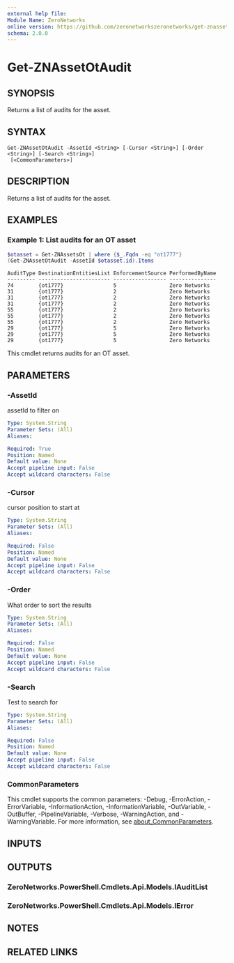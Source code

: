 ```yaml
---
external help file:
Module Name: ZeroNetworks
online version: https://github.com/zeronetworkszeronetworks/get-znassetotaudit
schema: 2.0.0
---
```


# Get-ZNAssetOtAudit

## SYNOPSIS
Returns a list of audits for the asset.

## SYNTAX

```
Get-ZNAssetOtAudit -AssetId <String> [-Cursor <String>] [-Order <String>] [-Search <String>]
 [<CommonParameters>]
```

## DESCRIPTION
Returns a list of audits for the asset.

## EXAMPLES

### Example 1: List audits for an OT asset
```powershell
$otasset = Get-ZNAssetsOt | where {$_.Fqdn -eq "ot1777"}
(Get-ZNAssetOtAudit -AssetId $otasset.id).Items
```

```output
AuditType DestinationEntitiesList EnforcementSource PerformedByName
--------- ----------------------- ----------------- ---------------
74        {ot1777}                5                 Zero Networks
31        {ot1777}                2                 Zero Networks
31        {ot1777}                2                 Zero Networks
31        {ot1777}                2                 Zero Networks
55        {ot1777}                2                 Zero Networks
55        {ot1777}                2                 Zero Networks
55        {ot1777}                2                 Zero Networks
29        {ot1777}                5                 Zero Networks
29        {ot1777}                5                 Zero Networks
29        {ot1777}                5                 Zero Networks
```

This cmdlet returns audits for an OT asset.

## PARAMETERS

### -AssetId
assetId to filter on

```yaml
Type: System.String
Parameter Sets: (All)
Aliases:

Required: True
Position: Named
Default value: None
Accept pipeline input: False
Accept wildcard characters: False
```

### -Cursor
cursor position to start at

```yaml
Type: System.String
Parameter Sets: (All)
Aliases:

Required: False
Position: Named
Default value: None
Accept pipeline input: False
Accept wildcard characters: False
```

### -Order
What order to sort the results

```yaml
Type: System.String
Parameter Sets: (All)
Aliases:

Required: False
Position: Named
Default value: None
Accept pipeline input: False
Accept wildcard characters: False
```

### -Search
Test to search for

```yaml
Type: System.String
Parameter Sets: (All)
Aliases:

Required: False
Position: Named
Default value: None
Accept pipeline input: False
Accept wildcard characters: False
```

### CommonParameters
This cmdlet supports the common parameters: -Debug, -ErrorAction, -ErrorVariable, -InformationAction, -InformationVariable, -OutVariable, -OutBuffer, -PipelineVariable, -Verbose, -WarningAction, and -WarningVariable. For more information, see [about_CommonParameters](http://go.microsoft.com/fwlink/?LinkID=113216).

## INPUTS

## OUTPUTS

### ZeroNetworks.PowerShell.Cmdlets.Api.Models.IAuditList

### ZeroNetworks.PowerShell.Cmdlets.Api.Models.IError

## NOTES

## RELATED LINKS

